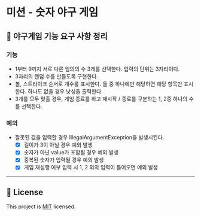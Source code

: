# 미션 - 숫자 야구 게임

## 🔧 야구게임 기능 요구 사항 정리

### 기능
- 1부터 9까지 서로 다른 임의의 수 3개를 선택한다. 입력의 단위는 3자리이다.
- 3자리의 랜덤 수를 만들도록 구현한다.  
- 볼, 스트라이크 순서로 개수를 표시한다. 둘 중 하나에만 해당하면 해당 항목만 표시한다. 하나도 없을 경우 낫싱을 출력한다.
- 3개를 모두 맞출 경우, 게임 종료를 하고 재시작 / 종료를 구분하는 1, 2중 하나의 수를 선택한다.

### 예외
- 잘못된 값을 입력할 경우 IllegalArgumentException을 발생시킨다.
  - [X] 길이가 3이 아닐 경우 예외 발생
  - [X] 숫자가 아닌 value가 포함될 경우 예외 발생
  - [X] 중복된 숫자가 입력될 경우 예외 발생
  - [X] 게임 재실행 여부 입력 시 1, 2 외의 입력이 들어오면 예외 발생
  
---

## 📝 License

This project is [MIT](https://github.com/woowacourse/java-baseball-precourse/blob/master/LICENSE) licensed.
